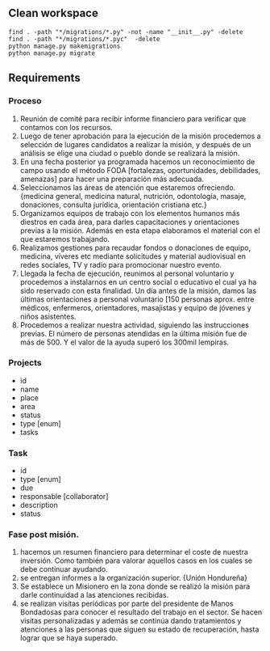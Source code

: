 ## Clean workspace
```
find . -path "*/migrations/*.py" -not -name "__init__.py" -delete
find . -path "*/migrations/*.pyc"  -delete
python manage.py makemigrations
python manage.py migrate
```

## Requirements 

### Proceso
1. Reunión de comité para recibir informe financiero para verificar que contamos con los recursos.
2. Luego de tener aprobación para la ejecución de la misión procedemos a selección de lugares candidatos a realizar la misión, y después de un análisis se elige una ciudad o pueblo donde se realizará la misión.
3. En una fecha posterior ya programada hacemos un reconocimiento de campo usando el método FODA [fortalezas, oportunidades, debilidades, amenazas] para hacer una preparación más adecuada.
4. Seleccionamos las áreas de atención que estaremos ofreciendo. {medicina general, medicina natural, nutrición, odontología, masaje, donaciones, consulta jurídica, orientación cristiana etc.} 
5. Organizamos equipos de trabajo con los elementos humanos más diestros en cada área, para darles capacitaciones y orientaciones previas a la misión. Además en esta etapa elaboramos el material con el que estaremos trabajando. 
6. Realizamos gestiones para recaudar fondos o donaciones de equipo, medicina, víveres etc mediante solicitudes y material audiovisual en redes sociales, TV y radio para promocionar nuestro evento.
7. Llegada la fecha de ejecución, reunimos al personal voluntario y procedemos a instalarnos en un centro social o educativo el cual ya ha sido reservado con esta finalidad. Un día antes de la misión, damos las últimas orientaciones a personal voluntario [150 personas aprox. entre médicos, enfermeros, orientadores, masajistas y equipo de jóvenes y niños asistentes.
8. Procedemos a realizar nuestra actividad, siguiendo las instrucciones previas. El número de personas atendidas en la última misión fue de más de 500. Y el valor de la ayuda superó los 300mil lempiras.

### Projects
- id
- name
- place
- area
- status
- type [enum]
- tasks

### Task
- id
- type [enum]
- due
- responsable [collaborator]
- description
- status

### Fase post misión.
1. hacemos un resumen financiero para determinar el coste de nuestra inversión. Como también para valorar aquellos casos en los cuales se debe continuar ayudando.
2. se entregan informes a la organización superior. {Unión Hondureña}
3. Se establece un Misionero en la zona donde se realizó la misión para darle continuidad a las atenciones recibidas.
4. se realizan visitas periódicas por parte del presidente de Manos Bondadosas para conocer el resultado del trabajo en el sector. Se hacen visitas personalizadas y además se continúa dando tratamientos y atenciones a las personas que siguen su estado de recuperación, hasta lograr que se haya superado.